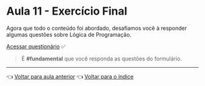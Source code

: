 # Aula 11 - Exercício Final

Agora que todo o conteúdo foi abordado, desafiamos você à responder algumas questões sobre Lógica de Programação.

[Acessar questionário](https://forms.gle/PKdmsir87Da3L8N77) ✅

> É **#fundamental** que você responda as questões do formulário.

---

👈 [Voltar para aula anterior](../aula10/aula.md)
👈 [Voltar para o índice](../README.md)

